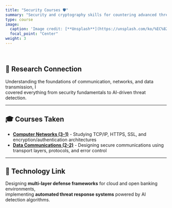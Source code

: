 ```yaml
---
title: "Security Courses 🛡️"
summary: "Security and cryptography skills for countering advanced threats in finance"
type: course
image:
  caption: 'Image credit: [**Unsplash**](https://unsplash.com/ko/%EC%82%AC%EC%A7%84/%EA%B2%80%EC%9D%80%EC%83%89-%EC%BB%B4%ED%93%A8%ED%84%B0-%ED%82%A4%EB%B3%B4%EB%93%9C%EC%9D%98-%EB%B9%A8%EA%B0%84%EC%83%89-%EC%9E%90%EB%AC%BC%EC%87%A0-mT7lXZPjk7U)'
  focal_point: "Center"
weight: 3
---
```


<br>

## 🔐 Research Connection
Understanding the foundations of communication, networks, and data transmission, I  
covered everything from security fundamentals to AI-driven threat detection.

---

## 🎓 Courses Taken  

- [**Computer Networks (3-1)**](/courses/completed/3-1/cn/) - Studying TCP/IP, HTTPS, SSL, and encryption/authentication architectures
- [**Data Communications (2-2)**](/courses/completed/2-2/dc/) - Designing secure communications using transport layers, protocols, and error control

---

## 🧩 Technology Link  
Designing **multi-layer defense frameworks** for cloud and open banking environments,  
implementing **automated threat response systems** powered by AI detection algorithms.
